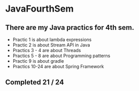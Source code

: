 # JavaFourthSem
## There are my Java practics for 4th sem.

- Practic 1 is about lambda expressions
- Practic 2 is about Stream API in Java
- Practics 3 - 4 are about Threads
- Practics 5 - 8 are about Programming patterns
- Practic 9 is about gradle
- Practics 10-24 are about Spring Framework

## Completed 21 / 24

